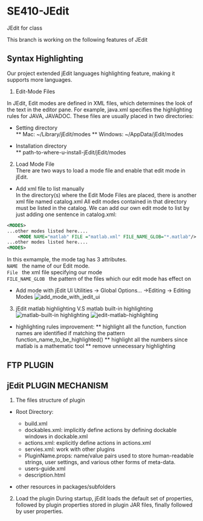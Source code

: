 # SE410-JEdit
JEdit for class

This branch is working on the following features of JEdit 
## Syntax Highlighting 
Our project extended jEdit languages highlighting feature, making it supports more languages. 

1. Edit-Mode Files <br />

In JEdit, Edit modes are defined in XML files, which determines the look of the text in the editor pane.
For example, java.xml specifies the highlighting rules for JAVA, JAVADOC. 
These files are usually placed in two directories:

* Setting directory <br />
** Mac:     ~/Library/jEdit/modes
** Windows: ~/AppData/jEdit/modes 

* Installation directory <br />
** path-to-where-u-install-jEdit/jEdit/modes

2. Load Mode File <br />
There are two ways to load a mode file and enable that edit mode in jEdit. 
* Add xml file to list manually<br />
In the directory(s) where the Edit Mode Files are placed, there is another xml file named catalog.xml
All edit modes contained in that directory must be listed in the catalog. We can add our own edit mode 
to list by just adding one sentence in catalog.xml:

```xml
<MODES>
...other modes listed here....
    <MODE NAME="matlab" FILE ="matlab.xml" FILE_NAME_GLOB="*.matlab"/>
...other modes listed here....
<MODES>
```
In this exmample, the mode tag has 3 attributes. <br />
```NAME ```  the name of our Edit mode. <br />
```File ``` the xml file specifying our mode <br />
```FILE_NAME_GLOB ``` the pattern of the files which our edit mode has effect on <br />

* Add mode with jEdit UI
Utilities -> Global Options... ->Editing -> Editing Modes 
![add_mode_with_jedit_ui](https://github.com/nickflurry/SE410-JEdit/blob/twig-jin/screenshot/addmode.PNG)

3. jEdit matlab highlighting V.S matlab built-in highlighting
![matlab-built-in highlighting](https://github.com/nickflurry/SE410-JEdit/blob/twig-jin/screenshot/originalhilighting.PNG)
![jedit-matlab-highlighting](https://github.com/nickflurry/SE410-JEdit/blob/twig-jin/screenshot/matlabhighlighting.PNG)

* highlighting rules improvement: 
** highlight all the function, function names are identified if matching the pattern function_name_to_be_highlighted()
** highlight all the numbers since matlab is a mathematic tool
** remove unnecessary highlighting

## FTP PLUGIN 
## jEdit PLUGIN MECHANISM
1. The files structure of plugin <br /> 
* Root Directory:<br /> 
    * build.xml
    * dockables.xml: implicitly define actions by defining dockable windows in dockable.xml 
    * actions.xml: explicitly define actions in actions.xml
    * servies.xml: work with other plugins         
    * PluginName.props: name/value pairs used to store human-readable strings, user settings, and various other forms of meta-data. 
    * users-guide.xml
    * description.html

* other resources in packages/subfolders

2. Load the plugin 
During startup, jEdit loads the default set of properties, followed by plugin properties stored in plugin JAR files, finally followed by user properties.


